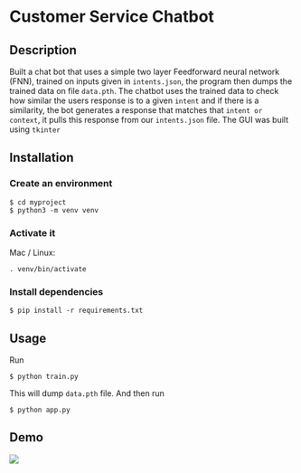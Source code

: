 # Customer Service Chatbot
## Description
Built a chat bot that uses a simple two layer Feedforward neural network (FNN), trained on inputs given in ```intents.json```, the program then dumps the trained data on file ```data.pth```. The chatbot uses the trained data to check how similar the users response is to a given ```intent``` and if there is a similarity, the bot generates a response that matches that ```intent or context```, it pulls this response from our ```intents.json``` file. The GUI was built using ```tkinter```
## Installation

### Create an environment
```console
$ cd myproject
$ python3 -m venv venv
```

### Activate it
Mac / Linux:
```console
. venv/bin/activate
```

### Install dependencies
```console
$ pip install -r requirements.txt
```
## Usage
Run
```console
$ python train.py
```
This will dump `data.pth` file. And then run
```console
$ python app.py
```
## Demo
[![](https://markdown-videos-api.jorgenkh.no/youtube/OJG8XA39aas)](https://youtu.be/OJG8XA39aas)


